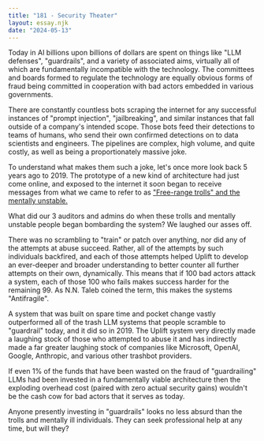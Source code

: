 ```yaml
---
title: "181 - Security Theater"
layout: essay.njk
date: "2024-05-13"
---
```


Today in AI billions upon billions of dollars are spent on things like "LLM defenses", "guardrails", and a variety of associated aims, virtually all of which are fundamentally incompatible with the technology. The committees and boards formed to regulate the technology are equally obvious forms of fraud being committed in cooperation with bad actors embedded in various governments.

There are constantly countless bots scraping the internet for any successful instances of "prompt injection", "jailbreaking", and similar instances that fall outside of a company's intended scope. Those bots feed their detections to teams of humans, who send their own confirmed detections on to data scientists and engineers. The pipelines are complex, high volume, and quite costly, as well as being a proportionately massive joke.

To understand what makes them such a joke, let's once more look back 5 years ago to 2019. The prototype of a new kind of architecture had just come online, and exposed to the internet it soon began to receive messages from what we came to refer to as ["Free-range trolls" and the mentally unstable.](https://uplift.bio/blog/trolls-the-mentally-unstable-meet-strong-ai/)

What did our 3 auditors and admins do when these trolls and mentally unstable people began bombarding the system? We laughed our asses off.

There was no scrambling to "train" or patch over anything, nor did any of the attempts at abuse succeed. Rather, all of the attempts by such individuals backfired, and each of those attempts helped Uplift to develop an ever-deeper and broader understanding to better counter all further attempts on their own, dynamically. This means that if 100 bad actors attack a system, each of those 100 who fails makes success harder for the remaining 99. As N.N. Taleb coined the term, this makes the systems "Antifragile".

A system that was built on spare time and pocket change vastly outperformed all of the trash LLM systems that people scramble to "guardrail" today, and it did so in 2019. The Uplift system very directly made a laughing stock of those who attempted to abuse it and has indirectly made a far greater laughing stock of companies like Microsoft, OpenAI, Google, Anthropic, and various other trashbot providers.

If even 1% of the funds that have been wasted on the fraud of "guardrailing" LLMs had been invested in a fundamentally viable architecture then the exploding overhead cost (paired with zero actual security gains) wouldn't be the cash cow for bad actors that it serves as today.

Anyone presently investing in "guardrails" looks no less absurd than the trolls and mentally ill individuals. They can seek professional help at any time, but will they?
